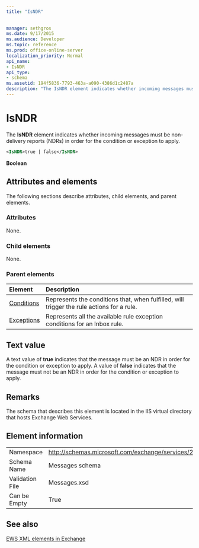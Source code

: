 ```yaml
---
title: "IsNDR"
 
 
manager: sethgros
ms.date: 9/17/2015
ms.audience: Developer
ms.topic: reference
ms.prod: office-online-server
localization_priority: Normal
api_name:
- IsNDR
api_type:
- schema
ms.assetid: 194f5836-7793-463a-a090-4386d1c2487a
description: "The IsNDR element indicates whether incoming messages must be non-delivery reports (NDRs) in order for the condition or exception to apply."
---
```


# IsNDR

The **IsNDR** element indicates whether incoming messages must be non-delivery reports (NDRs) in order for the condition or exception to apply. 
  
```XML
<IsNDR>true | false</IsNDR>
```

 **Boolean**
## Attributes and elements

The following sections describe attributes, child elements, and parent elements.
  
### Attributes

None.
  
### Child elements

None.
  
### Parent elements

|**Element**|**Description**|
|:-----|:-----|
|[Conditions](conditions.md) <br/> |Represents the conditions that, when fulfilled, will trigger the rule actions for a rule.  <br/> |
|[Exceptions](exceptions.md) <br/> |Represents all the available rule exception conditions for an Inbox rule.  <br/> |
   
## Text value

A text value of **true** indicates that the message must be an NDR in order for the condition or exception to apply. A value of **false** indicates that the message must not be an NDR in order for the condition or exception to apply. 
  
## Remarks

The schema that describes this element is located in the IIS virtual directory that hosts Exchange Web Services.
  
## Element information

|||
|:-----|:-----|
|Namespace  <br/> |http://schemas.microsoft.com/exchange/services/2006/messages  <br/> |
|Schema Name  <br/> |Messages schema  <br/> |
|Validation File  <br/> |Messages.xsd  <br/> |
|Can be Empty  <br/> |True  <br/> |
   
## See also



[EWS XML elements in Exchange](ews-xml-elements-in-exchange.md)

